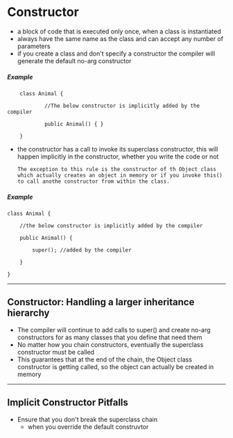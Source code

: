 # Constructor
- a block of code that is executed only once, when a class is instantiated
- always have the same name as the class and can accept any number of parameters
-  if you create a class and don't specify a constructor the compiler will generate the default no-arg constructor
##### Example 
```
    class Animal { 

            //The below constructor is implicitly added by the compiler

            public Animal() { }

    }
```
-  the constructor has a call to invoke its superclass constructor, this will happen implicitly in the constructor, whether you write the code or not
        
    ```
    The exception to this rule is the constructor of th Object class which actually creates an object in memory or if you invoke this() to call anothe constructor from within the class. 
    ```

##### Example
```
class Animal { 

    //the below constructor is implicitly added by the compiler

    public Animal() {

        super(); //added by the compiler

    }

}
```
__________________

## Constructor: Handling a larger inheritance hierarchy
- The compiler will continue to add calls to super() and create no-arg constructors for as many classes that you define that need them
- No matter how you chain constructors, eventually the superclass constructor must be called
- This guarantees that at the end of the chain, the Object class constructor is getting called, so the object can actually be created in memory
_________________
## Implicit Constructor Pitfalls
- Ensure that you don't break the superclass chain
    - when you override the default construvtor

